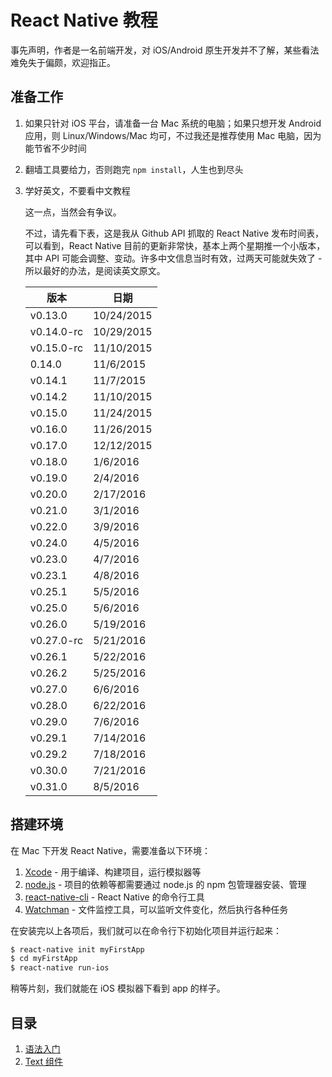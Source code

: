 # React Native 教程

事先声明，作者是一名前端开发，对 iOS/Android 原生开发并不了解，某些看法难免失于偏颇，欢迎指正。

## 准备工作

1. 如果只针对 iOS 平台，请准备一台 Mac 系统的电脑；如果只想开发 Android 应用，则 Linux/Windows/Mac 均可，不过我还是推荐使用 Mac 电脑，因为能节省不少时间
2. 翻墙工具要给力，否则跑完 `npm install`，人生也到尽头
3. 学好英文，不要看中文教程

    这一点，当然会有争议。
    
    不过，请先看下表，这是我从 Github API 抓取的 React Native 发布时间表，可以看到，React Native 目前的更新非常快，基本上两个星期推一个小版本，其中 API 可能会调整、变动。许多中文信息当时有效，过两天可能就失效了 - 所以最好的办法，是阅读英文原文。

    <table><thead><tr><th>版本</th><th>日期</th></tr></thead><tbody><tr><td>v0.13.0</td><td>10/24/2015</td></tr><tr><td>v0.14.0-rc</td><td>10/29/2015</td></tr><tr><td>v0.15.0-rc</td><td>11/10/2015</td></tr><tr><td>0.14.0</td><td>11/6/2015</td></tr><tr><td>v0.14.1</td><td>11/7/2015</td></tr><tr><td>v0.14.2</td><td>11/10/2015</td></tr><tr><td>v0.15.0</td><td>11/24/2015</td></tr><tr><td>v0.16.0</td><td>11/26/2015</td></tr><tr><td>v0.17.0</td><td>12/12/2015</td></tr><tr><td>v0.18.0</td><td>1/6/2016</td></tr><tr><td>v0.19.0</td><td>2/4/2016</td></tr><tr><td>v0.20.0</td><td>2/17/2016</td></tr><tr><td>v0.21.0</td><td>3/1/2016</td></tr><tr><td>v0.22.0</td><td>3/9/2016</td></tr><tr><td>v0.24.0</td><td>4/5/2016</td></tr><tr><td>v0.23.0</td><td>4/7/2016</td></tr><tr><td>v0.23.1</td><td>4/8/2016</td></tr><tr><td>v0.25.1</td><td>5/5/2016</td></tr><tr><td>v0.25.0</td><td>5/6/2016</td></tr><tr><td>v0.26.0</td><td>5/19/2016</td></tr><tr><td>v0.27.0-rc</td><td>5/21/2016</td></tr><tr><td>v0.26.1</td><td>5/22/2016</td></tr><tr><td>v0.26.2</td><td>5/25/2016</td></tr><tr><td>v0.27.0</td><td>6/6/2016</td></tr><tr><td>v0.28.0</td><td>6/22/2016</td></tr><tr><td>v0.29.0</td><td>7/6/2016</td></tr><tr><td>v0.29.1</td><td>7/14/2016</td></tr><tr><td>v0.29.2</td><td>7/18/2016</td></tr><tr><td>v0.30.0</td><td>7/21/2016</td></tr><tr><td>v0.31.0</td><td>8/5/2016</td></tr></tbody></table>

## 搭建环境

在 Mac 下开发 React Native，需要准备以下环境：

1. [Xcode](https://developer.apple.com/xcode/cn/) - 用于编译、构建项目，运行模拟器等
2. [node.js](https://nodejs.org/en/) - 项目的依赖等都需要通过 node.js 的 npm 包管理器安装、管理
3. [react-native-cli](https://www.npmjs.com/package/react-native-cli) - React Native 的命令行工具
4. [Watchman](https://facebook.github.io/watchman/) - 文件监控工具，可以监听文件变化，然后执行各种任务

在安装完以上各项后，我们就可以在命令行下初始化项目并运行起来：

```bash
$ react-native init myFirstApp
$ cd myFirstApp
$ react-native run-ios
```
稍等片刻，我们就能在 iOS 模拟器下看到 app 的样子。

## 目录

1. [语法入门](syntax.md)
2. [Text 组件](text.md)